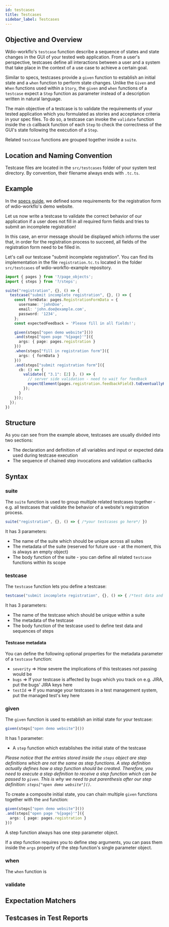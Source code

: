 ```yaml
---
id: testcases
title: Testcases
sidebar_label: Testcases
---
```


## Objective and Overview

Wdio-workflo's `testcase` function describe a sequence of states and state changes
in the GUI of your tested web application. From a user's perspective, testcases define all
interactions between a user and a system that take place in the context of a use case
to achieve a certain goal.

Similar to specs, testcases provide a `given` function to establish an initial state
and a `when` function to perform state changes. Unlike the `Given` and `When` functions
used within a `Story`, the `given` and `when` functions of a `testcase` expect a
`Step` function as parameter instead of a description written in natural language.

The main objective of a testcase is to validate the requirements of your tested application
which you formulated as stories and acceptance criteria in your spec files. To do so,
a testcase can invoke the `validate` function inside the `cb` callback function of each
`Step` to check the correctness of the GUI's state following the execution of a `Step`.

Related `testcase` functions are grouped together inside a `suite`.

## Location and Naming Convention

Testcase files are located in the `src/testcases` folder of your system test directory.
By convention, their filename always ends with `.tc.ts`.

## Example

In the [specs guide](specs.md), we defined some requirements for the registration form
of wdio-workflo's demo website.

Let us now write a testcase to validate the correct behavior of our application
if a user does not fill in all required form fields and tries to submit an incomplete registration!

In this case, an error message should be displayed which informs the
user that, in order for the registration process to succeed, all fields of the registration
form need to be filled in.

Let's call our testcase "submit incomplete registration". You can find its implementation
in the file `registration.tc.ts` located in the folder `src/testcases` of wdio-workflo-example
repository.

```typescript
import { pages } from '?/page_objects';
import { steps } from '?/steps';

suite("registration", {}, () => {
  testcase("submit incomplete registration", {}, () => {
    const formData: pages.RegistrationFormData = {
      username: 'johnDoe',
      email: 'john.doe@example.com',
      password: '1234',
    };
    const expectedFeedback = 'Please fill in all fields!';

    given(steps["open demo website"]())
    .and(steps["open page '%{page}'"]({
      args: { page: pages.registration }
    }))
    .when(steps["fill in registration form"]({
      args: { formData }
    }))
    .and(steps["submit registration form"]({
      cb: () => {
        validate({ "3.1": [2] }, () => {
          // server side validation - need to wait for feedback
          expectElement(pages.registration.feedbackField).toEventuallyHaveText(expectedFeedback);
        });
      }
    }));
  });
})
```

## Structure

As you can see from the example above, testcases are usually divided into two sections:

- The declaration and definition of all variables and input or expected data used during testcase execution
- The sequence of chained step invocations and validation callbacks

## Syntax

### suite

The `suite` function is used to group multiple related testcases together - e.g. all testcases
that validate the behavior of a website's registration process.

```typescript
suite("registration", {}, () => { /*your testcases go here*/ })
```

It has 3 parameters:

- The name of the suite which should be unique across all suites
- The metadata of the suite (reserved for future use - at the moment, this is always an empty object)
- The body function of the suite - you can define all related `testcase` functions within its scope

### testcase

The `testcase` function lets you define a testcase:

```typescript
testcase("submit incomplete registration", {}, () => { /*test data and sequence of steps*/ }
```

It has 3 parameters:

- The name of the testcase which should be unique within a suite
- The metadata of the testcase
- The body function of the testcase used to define test data and sequences of steps

#### Testcase metadata

You can define the following optional properties for the metadata parameter of a `testcase`
function:

- `severity` => How severe the implications of this testcases not passing would be
- `bugs` => If your testcase is affected by bugs which you track on e.g. JIRA, put the
bugs' JIRA keys here
- `testId` => If you manage your testcases in a test management system, put the managed test's key
here

### given

The `given` function is used to establish an initial state for your testcase:

```typescript
given(steps["open demo website"]())
```

It has 1 parameter:

- A `step` function which establishes the initial state of the testcase

*Please notice that the entries stored inside the `steps` object are step definitions
which are not the same as step functions. A step definition actually defines how
a step function should be created. Therefore, you need to execute a step definition
to receive a step function which can be passed to `given`. This is why we need to put parenthesis after our step definition: `steps["open demo website"]()`.*

To create a composite initial state, you can chain multiple `given` functions together
with the `and` function:

```typescript
given(steps["open demo website"]())
.and(steps["open page '%{page}'"]({
  args: { page: pages.registration }
}))
```



A step function always has one step parameter object.

If a step function requires you to define step arguments, you can pass them inside
the `args` property of the step function's single parameter object.

### when

The `when` function is

### validate

## Expectation Matchers

## Testcases in Test Reports